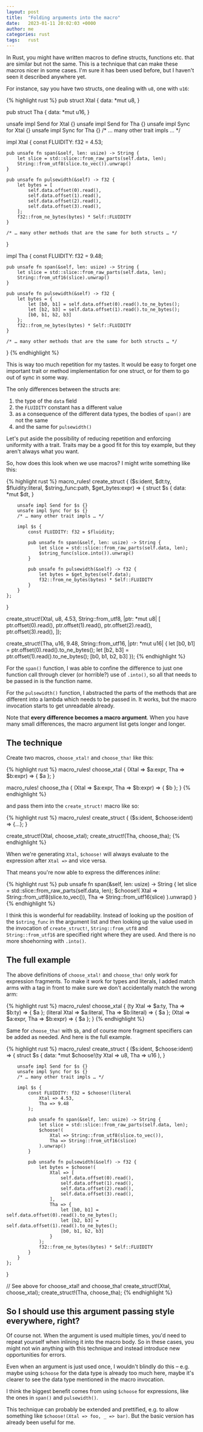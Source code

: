 ```yaml
---
layout: post
title:  "Folding arguments into the macro"
date:   2023-01-11 20:02:03 +0000
author: me
categories: rust
tags:   rust
---
```


In Rust, you might have written macros to define structs, functions etc. that are similar but not the same. This is a technique that can make these macros nicer in some cases. I'm sure it has been used before, but I haven't seen it described anywhere yet.

For instance, say you have two structs, one dealing with `u8`, one with `u16`:

{% highlight rust %}
pub struct Xtal {
    data: *mut u8,
}

pub struct Tha {
    data: *mut u16,
}

unsafe impl Send for Xtal {}
unsafe impl Send for Tha {}
unsafe impl Sync for Xtal {}
unsafe impl Sync for Tha {}
/* … many other trait impls … */

impl Xtal {
    const FLUIDITY: f32 = 4.53;
    
    pub unsafe fn span(&self, len: usize) -> String {
        let slice = std::slice::from_raw_parts(self.data, len);
        String::from_utf8(slice.to_vec()).unwrap()
    }

    pub unsafe fn pulsewidth(&self) -> f32 {
        let bytes = [
            self.data.offset(0).read(),
            self.data.offset(1).read(),
            self.data.offset(2).read(),
            self.data.offset(3).read(),
        ];
        f32::from_ne_bytes(bytes) * Self::FLUIDITY
    }

    /* … many other methods that are the same for both structs … */
}

impl Tha {
    const FLUIDITY: f32 = 9.48;
    
    pub unsafe fn span(&self, len: usize) -> String {
        let slice = std::slice::from_raw_parts(self.data, len);
        String::from_utf16(slice).unwrap()
    }

    pub unsafe fn pulsewidth(&self) -> f32 {
        let bytes = {
            let [b0, b1] = self.data.offset(0).read().to_ne_bytes();
            let [b2, b3] = self.data.offset(1).read().to_ne_bytes();
            [b0, b1, b2, b3]
        };
        f32::from_ne_bytes(bytes) * Self::FLUIDITY
    }

    /* … many other methods that are the same for both structs … */
}
{% endhighlight %}

This is way too much repetition for my tastes. It would be easy to forget one important trait or method implementation for one struct, or for them to go out of sync in some way.

The only differences between the structs are:
1. the type of the `data` field
2. the `FLUIDITY` constant has a different value
3. as a consequence of the different data types, the bodies of `span()` are not the same
4. and the same for `pulsewidth()`

Let's put aside the possibility of reducing repetition and enforcing uniformity with a trait. Traits may be a good fit for this toy example, but they aren't always what you want.

So, how does this look when we use macros? I might write something like this:

{% highlight rust %}
macro_rules! create_struct {
    ($s:ident, $dt:ty, $fluidity:literal, $string_func:path, $get_bytes:expr) => {
        struct $s {
            data: *mut $dt,
        }

        unsafe impl Send for $s {}
        unsafe impl Sync for $s {}
        /* … many other trait impls … */

        impl $s {
            const FLUIDITY: f32 = $fluidity;

            pub unsafe fn span(&self, len: usize) -> String {
                let slice = std::slice::from_raw_parts(self.data, len);
                $string_func(slice.into()).unwrap()
            }

            pub unsafe fn pulsewidth(&self) -> f32 {
                let bytes = $get_bytes(self.data);
                f32::from_ne_bytes(bytes) * Self::FLUIDITY
            }
        }
    };
}

create_struct!(Xtal, u8, 4.53, String::from_utf8, |ptr: *mut u8| [
    ptr.offset(0).read(),
    ptr.offset(1).read(),
    ptr.offset(2).read(),
    ptr.offset(3).read(),
]);

create_struct!(Tha, u16, 9.48, String::from_utf16, |ptr: *mut u16| {
    let [b0, b1] = ptr.offset(0).read().to_ne_bytes();
    let [b2, b3] = ptr.offset(1).read().to_ne_bytes();
    [b0, b1, b2, b3]
});
{% endhighlight %}

For the `span()` function, I was able to confine the difference to just one function call through clever (or horrible?) use of `.into()`, so all that needs to be passed in is the function name.

For the `pulsewidth()` function, I abstracted the parts of the methods that are different into a lambda which needs to be passed in. It works, but the macro invocation starts to get unreadable already.

Note that **every difference becomes a macro argument**. When you have many small differences, the macro argument list gets longer and longer.

## The technique

Create two macros, `choose_xtal!` and `choose_tha!` like this:

{% highlight rust %}
macro_rules! choose_xtal {
    (Xtal => $a:expr, Tha => $b:expr) => {
        $a
    };
}

macro_rules! choose_tha {
    (Xtal => $a:expr, Tha => $b:expr) => {
        $b
    };
}
{% endhighlight %}

and pass them into the `create_struct!` macro like so:

{% highlight rust %}
macro_rules! create_struct {
    ($s:ident, $choose:ident) => {…};
}

create_struct!(Xtal, choose_xtal);
create_struct!(Tha, choose_tha);
{% endhighlight %}

When we're generating `Xtal`, `$choose!` will always evaluate to the expression after `Xtal =>` and vice versa.

That means you're now able to express the differences *inline*:

{% highlight rust %}
pub unsafe fn span(&self, len: usize) -> String {
    let slice = std::slice::from_raw_parts(self.data, len);
    $choose!(
        Xtal => String::from_utf8(slice.to_vec()),
        Tha => String::from_utf16(slice)
    ).unwrap()
}
{% endhighlight %}

I think this is wonderful for readability. Instead of looking up the position of the `$string_func` in the argument list and then looking up the value used in the invocation of `create_struct!`, `String::from_utf8` and `String::from_utf16` are specified right where they are used. And there is no more shoehorning with `.into()`.

## The full example

The above definitions of `choose_xtal!` and `choose_tha!` only work for expression fragments. To make it work for types and literals, I added match arms with a tag in front to make sure we don't accidentally match the wrong arm:

{% highlight rust %}
macro_rules! choose_xtal {
    (ty Xtal => $a:ty, Tha => $b:ty) => {
        $a
    };
    (literal Xtal => $a:literal, Tha => $b:literal) => {
        $a
    };
    (Xtal => $a:expr, Tha => $b:expr) => {
        $a
    };
}
{% endhighlight %}

Same for `choose_tha!` with `$b`, and of course more fragment specifiers can be added as needed. And here is the full example.

{% highlight rust %}
macro_rules! create_struct {
    ($s:ident, $choose:ident) => {
        struct $s {
            data: *mut $choose!(ty
                Xtal => u8,
                Tha => u16
            ),
        }

        unsafe impl Send for $s {}
        unsafe impl Sync for $s {}
        /* … many other trait impls … */

        impl $s {
            const FLUIDITY: f32 = $choose!(literal
                Xtal => 4.53,
                Tha => 9.48
            );

            pub unsafe fn span(&self, len: usize) -> String {
                let slice = std::slice::from_raw_parts(self.data, len);
                $choose!(
                    Xtal => String::from_utf8(slice.to_vec()),
                    Tha => String::from_utf16(slice)
                ).unwrap()
            }

            pub unsafe fn pulsewidth(&self) -> f32 {
                let bytes = $choose!(
                    Xtal => [
                        self.data.offset(0).read(),
                        self.data.offset(1).read(),
                        self.data.offset(2).read(),
                        self.data.offset(3).read(),
                    ],
                    Tha => {
                        let [b0, b1] = self.data.offset(0).read().to_ne_bytes();
                        let [b2, b3] = self.data.offset(1).read().to_ne_bytes();
                        [b0, b1, b2, b3]
                    }
                );
                f32::from_ne_bytes(bytes) * Self::FLUIDITY
            }
        }
    };
}

// See above for choose_xtal! and choose_tha!
create_struct!(Xtal, choose_xtal);
create_struct!(Tha, choose_tha);
{% endhighlight %}



## So I should use this argument passing style everywhere, right?

Of course not. When the argument is used multiple times, you'd need to repeat yourself when inlining it into the macro body. So in these cases, you might not win anything with this technique and instead introduce new opportunities for errors.

Even when an argument is just used once, I wouldn't blindly do this – e.g. maybe using `$choose` for the data type is already too much here, maybe it's clearer to see the data type mentioned in the macro invocation.

I think the biggest benefit comes from using `$choose` for expressions, like the ones in `span()` and `pulsewidth()`.

This technique can probably be extended and prettified, e.g. to allow something like `$choose!(Xtal => foo, _ => bar)`. But the basic version has already been useful for me.
